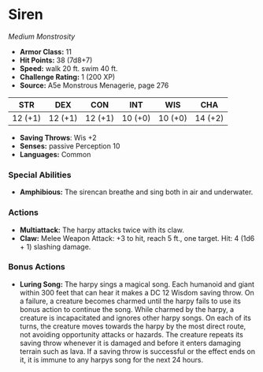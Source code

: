 # Siren

*Medium* *Monstrosity*

- **Armor Class:** 11
- **Hit Points:** 38 (7d8+7)
- **Speed:** walk 20 ft. swim 40 ft.
- **Challenge Rating:** 1 (200 XP)
- **Source:** A5e Monstrous Menagerie, page 276

| STR | DEX | CON | INT | WIS | CHA |
| --- | --- | --- | --- | --- | --- |
| 12 (+1) | 12 (+1) | 12 (+1) | 10 (+0) | 10 (+0) | 14 (+2) |

- **Saving Throws**: Wis +2
- **Senses:** passive Perception 10
- **Languages:** Common

### Special Abilities

- **Amphibious:** The sirencan breathe and sing both in air and underwater.

### Actions

- **Multiattack:** The harpy attacks twice with its claw.
- **Claw:** Melee Weapon Attack: +3 to hit, reach 5 ft., one target. Hit: 4 (1d6 + 1) slashing damage.

### Bonus Actions

- **Luring Song:** The harpy sings a magical song. Each humanoid and giant within 300 feet that can hear it makes a DC 12 Wisdom saving throw. On a failure, a creature becomes charmed until the harpy fails to use its bonus action to continue the song. While charmed by the harpy, a creature is incapacitated and ignores other harpy songs. On each of its turns, the creature moves towards the harpy by the most direct route, not avoiding opportunity attacks or hazards. The creature repeats its saving throw whenever it is damaged and before it enters damaging terrain such as lava. If a saving throw is successful or the effect ends on it, it is immune to any harpys song for the next 24 hours.


